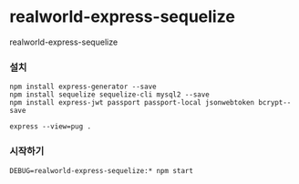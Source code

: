 # realworld-express-sequelize
realworld-express-sequelize

### 설치
```
npm install express-generator --save
npm install sequelize sequelize-cli mysql2 --save
npm install express-jwt passport passport-local jsonwebtoken bcrypt--save

express --view=pug .
```

### 시작하기
```
DEBUG=realworld-express-sequelize:* npm start
```